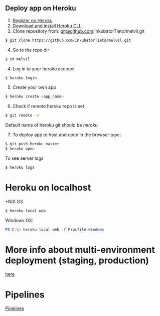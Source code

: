 ## Deploy app on Heroku

1. [Register on Heroku](https://devcenter.heroku.com/)  
2. [Download and install Heroku CLI.](https://devcenter.heroku.com/articles/heroku-cli)  
3. Clone repository from: git@github.com:InkubatorTieto/melvil.git  

```bash
$ git clone https://github.com/InkubatorTieto/melvil.git
```
4. Go to the repo dir
```bash
$ cd melvil
```

4. Log in to your heroku account  

```bash
$ heroku login
```

5. Create your own app  

```bash
$ heroku create <app_name>
```

6. Check if remote heroku repo is set  
```bash
$ git remote -v
```
Default name of heroku git should be _heroku_  

7. To deploy app to host and open in the browser type:

```bash
$ git push heroku master
$ heroku open
```

To see server logs  
```bash
$ heroku logs
```

# Heroku on localhost  

\*NIX OS  
```bash
$ heroku local web
```

Windows OS:  
```powershell
PS C:\> heroku local web -f Procfile.windows
```

# More info about multi-environment deployment (staging, production)  
[here](https://devcenter.heroku.com/articles/multiple-environments)  
# Pipelines  
[Pipelines](https://devcenter.heroku.com/articles/pipelines)
